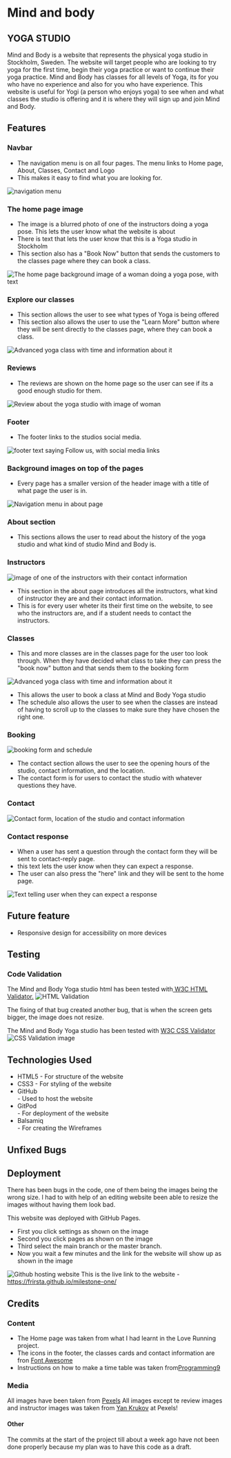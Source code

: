 # Mind and body
## YOGA STUDIO

Mind and Body is a website that represents the physical yoga studio in Stockholm, Sweden. The website will target people who are looking to try yoga for the first time, begin their yoga practice or want to continue their yoga practice. Mind and Body has classes for all levels of Yoga, its for you who have no experience and also for you who have experience. This website is useful for Yogi (a person who enjoys yoga) to see when and what classes the studio is offering and it is where they will sign up and join Mind and Body.

<!-- Bild  -->

## Features 

### Navbar
<ul><li>The navigation menu is on all four pages. The menu links to Home page, About, Classes, Contact and Logo</li>
<li>This makes it easy to find what you are looking for.</li>
</ul>

<img src="assets/images/navbar(1).jpg" alt="navigation menu">

### The home page image
<ul><li>The image is a blurred photo of one of the instructors doing a yoga pose. This lets the user know what the website is about</li>
<li>There is text that lets the user know that this is a Yoga studio in Stockholm</li>
<li>This section also has a "Book Now" button that sends the customers to the classes page where they can book a class.</li></ul>

<img src="assets/images/navbar(4).jpg" alt="The home page background image of a woman doing a yoga pose, with text">


### Explore our classes
<ul><li>This section allows the user to see what types of Yoga is being offered</li>
<li>This section also allows the user to use the "Learn More" button where they will be sent directly to the classes page, where they can book a class.</li></ul>
<img src="assets/images/navbar(3).jpg" alt="Advanced yoga class with time and information about it">

### Reviews
<ul><li>
The reviews are shown on the home page so the user can see if its a good enough studio for them.</li></ul>

<img src="assets/images/readme-kara-james.png" alt="Review about the yoga studio with image of woman">

### Footer
<ul><li>
The footer links to the studios social media.</li></ul>
<img src="assets/images/footer.png" alt="footer text saying Follow us, with social media links">

### Background images on top of the pages
<ul><li>
Every page has a smaller version of the header image with a title of what page the user is in.</li></ul>
<img src="assets/images/readme-aboutus.png" alt="Navigation menu in about page">


### About section
<ul><li>
This sections allows the user to read about the history of the yoga studio and what kind of studio Mind and Body is.</li></ul>


### Instructors

<img src="assets/images/readme-anna-alfred.jpg" alt="image of one of the instructors with their contact information">
<ul><li>
This section in the about page introduces all the instructors, what kind of instructor they are and their contact information.</li>
<li>This is for every user wheter its their first time on the website, to see who the instructors are, and if a student needs to contact the instructors.</li></ul>


### Classes
<ul><li>This and more classes are in the classes page for the user too look through. When they have decided what class to take they can press the "book now" button and that sends them to the booking form</li></ul>

<img src="assets/images/navbar(3).jpg" alt="Advanced yoga class with time and information about it">

<ul><li>This allows the user to book a class at Mind and Body Yoga studio</li><li>The schedule also allows the user to see when the classes are instead of having to scroll up to the classes to make sure they have chosen the right one.</li></ul>

### Booking
<img src="assets/images/readme-schedule.jpg" alt="booking form and schedule">

<ul><li>The contact section allows the user to see the opening hours of the studio, contact information, and the location.</li>
<li>The contact form is for users to contact the studio with whatever questions they have.</li></ul>

### Contact
<img src="assets/images/readme-contact-form.jpg" alt="Contact form, location of the studio and contact information">

### Contact response
<ul><li>
When a user has sent a question through the contact form they will be sent to contact-reply page.</li><li>
this text lets the user know when they can expect a response.</li><li>
The user can also press the "here" link and they will be sent to the home page.</li></ul>
<img src="assets/images/contact-reply.png" alt="Text telling user when they can expect a response">

## Future feature
<ul>
<li>Responsive design for accessibility on more devices
</li></ul>


## Testing
### Code Validation
The Mind and Body Yoga studio html has been tested with<a href="https://validator.w3.org/"> W3C HTML Validator.</a> 
<img src="assets/images/html.png" alt="HTML Validation">

The fixing of that bug created another bug, that is when the screen gets bigger, the image does not resize.

The Mind and Body Yoga studio has been tested with <a href="https://jigsaw.w3.org/css-validator/">W3C CSS Validator</a>
<img src="assets/images/css.png" alt="CSS Validation image">


## Technologies Used
<ul>
<li>
HTML5 - For structure of the website
</li>
<li>
CSS3 - For styling of the website
</li>
<li>GitHub</li> - Used to host the website
<li>GitPod</li> - For deployment of the website
<li>Balsamiq</li> - For creating the Wireframes
</ul>

## Unfixed Bugs


## Deployment 
There has been bugs in the code, one of them being the images being the wrong size. I had to with help of an editing website been able to resize the images without having them look bad.

This website was deployed with GitHub Pages.
<ul>
<li>
First you click settings as shown on the image
</li>
<li>
Second you click pages as shown on the image
</li>
<li>
Third select the main branch or the master branch.
</li><li>
Now you wait a few minutes and the link for the website will show up as shown in the image</li>
</ul>

<img src="assets/images/github deploy.png" alt="Github hosting website">
This is the live link to the website - <a href="https://frirsta.github.io/milestone-one/">https://frirsta.github.io/milestone-one/</a>

## Credits

### Content
<ul>
<li>
The Home page was taken from what I had learnt in the Love Running project.</li>
<li>The icons in the footer, the classes cards and contact information are fron <a href="https://fontawesome.com/">Font Awesome</a></li>
<li>Instructions on how to make a time table was taken from<a href="https://www.programming9.com/programs/html-codes/47-html-code-for-designing-of-time-table-using-table">Programming9</a></li>
</ul>

### Media
All images have been taken from <a href="https://www.pexels.com/">Pexels</a>
All images except te review images and instructor images was taken from <a href="https://www.pexels.com/@yankrukov/">Yan Krukov</a> at Pexels!



#### Other
The commits at the start of the project till about a week ago have not been done properly because my plan was to have this code as a draft.
